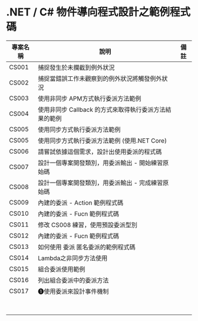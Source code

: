 # .NET / C# 物件導向程式設計之範例程式碼

|專案名稱|說明|備註|
|-|-|-|
|CS001|捕捉發生於未攔截到例外狀況||
|CS002|捕捉當錯誤工作未觀察到的例外狀況將觸發例外狀況||
|CS003|使用非同步 APM方式執行委派方法範例||
|CS004|使用非同步 Callback 的方式來取得執行委派方法結果的範例||
|CS005|使用同步方式執行委派方法範例||
|CS005|使用同步方式執行委派方法範例 (使用.NET Core)||
|CS006|請嘗試依據這個需求，設計出使用委派的程式碼||
|CS007|設計一個專案開發類別，用委派輸出 - 開始練習原始碼||
|CS008|設計一個專案開發類別，用委派輸出 - 完成練習原始碼||
|CS009|內建的委派 - Action 範例程式碼||
|CS010|內建的委派 - Fucn 範例程式碼||
|CS011|修改 CS008 練習，使用預設委派型別||
|CS012|內建的委派 - Fucn 範例程式碼||
|CS013|如何使用 委派 匿名委派的範例程式碼||
|CS014|Lambda之非同步方法使用||
|CS015|組合委派使用範例||
|CS016|列出組合委派中的委派方法||
|CS017|➊使用委派來設計事件機制||
||||
||||
||||
||||
||||
||||
||||
||||

